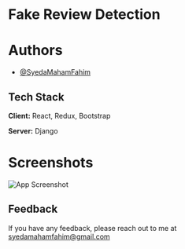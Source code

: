 
# Fake Review Detection


# Authors

- [@SyedaMahamFahim](https://github.com/SyedaMahamFahim/)

## Tech Stack
**Client:** React, Redux, Bootstrap

**Server:** Django




# Screenshots

![App Screenshot](https://user-images.githubusercontent.com/79671325/189161874-12f49561-5c00-42af-b0c5-772a6a17a9de.png)





## Feedback

If you have any feedback, please reach out to me at syedamahamfahim@gmail.com

